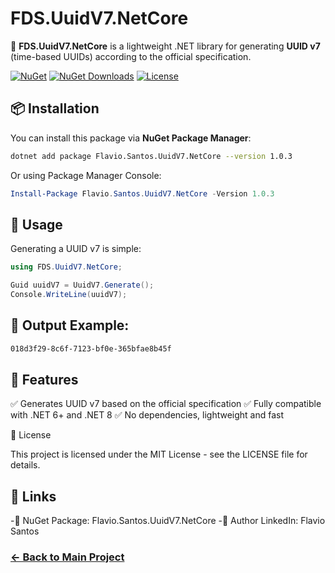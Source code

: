 # FDS.UuidV7.NetCore

🚀 **FDS.UuidV7.NetCore** is a lightweight .NET library for generating **UUID v7** (time-based UUIDs) according to the official specification.

[![NuGet](https://img.shields.io/nuget/v/Flavio.Santos.UuidV7.NetCore.svg)](https://www.nuget.org/packages/Flavio.Santos.UuidV7.NetCore/)
[![NuGet Downloads](https://img.shields.io/nuget/dt/Flavio.Santos.UuidV7.NetCore.svg)](https://www.nuget.org/packages/Flavio.Santos.UuidV7.NetCore/)
[![License](https://img.shields.io/badge/license-MIT-blue.svg)](LICENSE)

## 📦 Installation

You can install this package via **NuGet Package Manager**:

```sh
dotnet add package Flavio.Santos.UuidV7.NetCore --version 1.0.3
```

Or using Package Manager Console:

```powershell
Install-Package Flavio.Santos.UuidV7.NetCore -Version 1.0.3
```

## 🚀 Usage

Generating a UUID v7 is simple:

```csharp
using FDS.UuidV7.NetCore;

Guid uuidV7 = UuidV7.Generate();
Console.WriteLine(uuidV7);
```

## 📝 Output Example:

```sh
018d3f29-8c6f-7123-bf0e-365bfae8b45f
```

## 🎯 Features

✅ Generates UUID v7 based on the official specification
✅ Fully compatible with .NET 6+ and .NET 8
✅ No dependencies, lightweight and fast

📜 License

This project is licensed under the MIT License - see the LICENSE file for details.

## 🔗 Links

-🔹 NuGet Package: Flavio.Santos.UuidV7.NetCore
-🔹 Author LinkedIn: Flavio Santos

### [← Back to Main Project](https://github.com/flavio-santos-ti/FDS)
